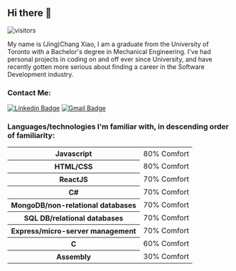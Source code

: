 ## Hi there 👋

![visitors](https://visitor-badge.glitch.me/badge?page_id=sinsinkun.sinsinkun)

My name is (Jing)Chang Xiao, I am a graduate from the University of Toronto with a Bachelor's degree in Mechanical Engineering. I've had personal projects in coding on and off ever since University, and have recently gotten more serious about finding a career in the Software Development industry.

### Contact Me:

[![Linkedin Badge](https://img.shields.io/badge/-LinkedIn-000000?style=for-the-badge&labelColor=0e76a8&logo=linkedin&logoColor=ffffff)](https://www.linkedin.com/in/jingchang-xiao/)
[![Gmail Badge](https://img.shields.io/badge/-Gmail-000000?style=for-the-badge&labelColor=c0392b&logo=gmail&logoColor=ffffff)](mailto:chang.x1994@gmail.com)


### Languages/technologies I'm familiar with, in descending order of familiarity:
<table>
  <tr>
    <th>Javascript</th>
    <td>80% Comfort</td>
  </tr>
  <tr>
    <th>HTML/CSS</th>
    <td>80% Comfort</td>
  </tr>
  <tr>
    <th>ReactJS</th>
    <td>70% Comfort</td>
  </tr>
  <tr>
    <th>C#</th>
    <td>70% Comfort</td>
  </tr>
  <tr>
    <th>MongoDB/non-relational databases</th>
    <td>70% Comfort</td>
  </tr>
  <tr>
    <th>SQL DB/relational databases</th>
    <td>70% Comfort</td>
  </tr>
  <tr>
    <th>Express/micro-server management</th>
    <td>70% Comfort</td>
  </tr>
  <tr>
    <th>C</th>
    <td>60% Comfort</td>
  </tr>
  <tr>
    <th>Assembly</th>
    <td>30% Comfort</td>
  </tr>
</table>
